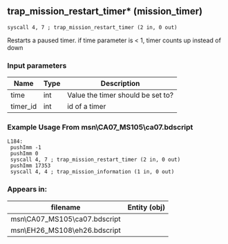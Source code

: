 ## trap_mission_restart_timer* (mission_timer)

`syscall 4, 7 ; trap_mission_restart_timer (2 in, 0 out)`

Restarts a paused timer. if time parameter is < 1, timer counts up instead of down

### Input parameters
| Name | Type | Description
|------|------|------------
| time   | int   | Value the timer should be set to?
| timer_id   | int   | id of a timer


### Example Usage From msn\CA07_MS105\ca07.bdscript
```plaintext
L184:
 pushImm -1
 pushImm 0
 syscall 4, 7 ; trap_mission_restart_timer (2 in, 0 out)
 pushImm 17353
 syscall 4, 4 ; trap_mission_information (1 in, 0 out)
```


### Appears in:
| filename | Entity (obj)
|----------|-------------
| msn\CA07_MS105\ca07.bdscript       |           
| msn\EH26_MS108\eh26.bdscript       |           



